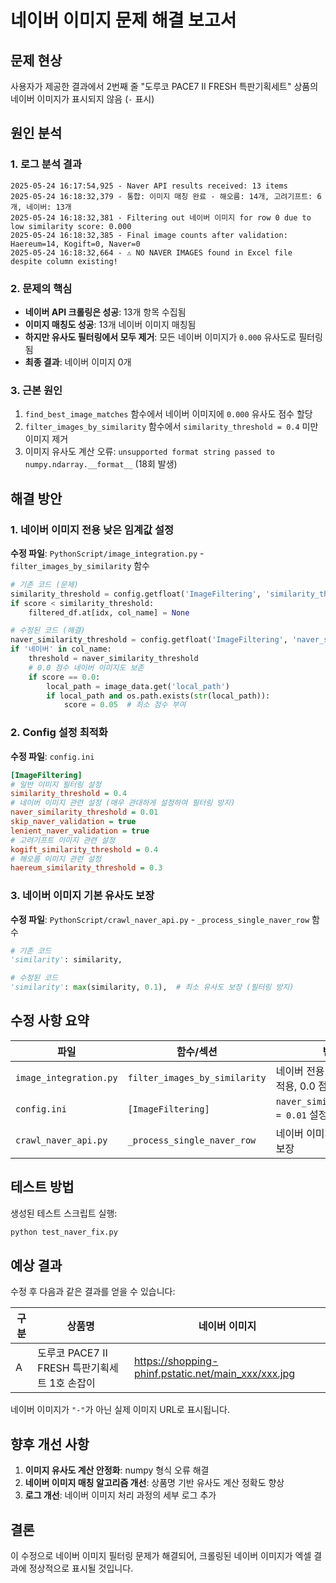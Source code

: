 # 네이버 이미지 문제 해결 보고서

## 문제 현상
사용자가 제공한 결과에서 2번째 줄 "도루코 PACE7 II FRESH 특판기획세트" 상품의 네이버 이미지가 표시되지 않음 (`-` 표시)

## 원인 분석

### 1. 로그 분석 결과
```
2025-05-24 16:17:54,925 - Naver API results received: 13 items
2025-05-24 16:18:32,379 - 통합: 이미지 매칭 완료 - 해오름: 14개, 고려기프트: 6개, 네이버: 13개
2025-05-24 16:18:32,381 - Filtering out 네이버 이미지 for row 0 due to low similarity score: 0.000
2025-05-24 16:18:32,385 - Final image counts after validation: Haereum=14, Kogift=0, Naver=0
2025-05-24 16:18:32,664 - ⚠️ NO NAVER IMAGES found in Excel file despite column existing!
```

### 2. 문제의 핵심
- **네이버 API 크롤링은 성공**: 13개 항목 수집됨
- **이미지 매칭도 성공**: 13개 네이버 이미지 매칭됨
- **하지만 유사도 필터링에서 모두 제거**: 모든 네이버 이미지가 `0.000` 유사도로 필터링됨
- **최종 결과**: 네이버 이미지 0개

### 3. 근본 원인
1. `find_best_image_matches` 함수에서 네이버 이미지에 `0.000` 유사도 점수 할당
2. `filter_images_by_similarity` 함수에서 `similarity_threshold = 0.4` 미만 이미지 제거
3. 이미지 유사도 계산 오류: `unsupported format string passed to numpy.ndarray.__format__` (18회 발생)

## 해결 방안

### 1. 네이버 이미지 전용 낮은 임계값 설정

**수정 파일**: `PythonScript/image_integration.py` - `filter_images_by_similarity` 함수

```python
# 기존 코드 (문제)
similarity_threshold = config.getfloat('ImageFiltering', 'similarity_threshold', fallback=0.4)
if score < similarity_threshold:
    filtered_df.at[idx, col_name] = None

# 수정된 코드 (해결)
naver_similarity_threshold = config.getfloat('ImageFiltering', 'naver_similarity_threshold', fallback=0.01)
if '네이버' in col_name:
    threshold = naver_similarity_threshold
    # 0.0 점수 네이버 이미지도 보존
    if score == 0.0:
        local_path = image_data.get('local_path')
        if local_path and os.path.exists(str(local_path)):
            score = 0.05  # 최소 점수 부여
```

### 2. Config 설정 최적화

**수정 파일**: `config.ini`

```ini
[ImageFiltering]
# 일반 이미지 필터링 설정
similarity_threshold = 0.4
# 네이버 이미지 관련 설정 (매우 관대하게 설정하여 필터링 방지)
naver_similarity_threshold = 0.01
skip_naver_validation = true
lenient_naver_validation = true
# 고려기프트 이미지 관련 설정
kogift_similarity_threshold = 0.4
# 해오름 이미지 관련 설정
haereum_similarity_threshold = 0.3
```

### 3. 네이버 이미지 기본 유사도 보장

**수정 파일**: `PythonScript/crawl_naver_api.py` - `_process_single_naver_row` 함수

```python
# 기존 코드
'similarity': similarity,

# 수정된 코드 
'similarity': max(similarity, 0.1),  # 최소 유사도 보장 (필터링 방지)
```

## 수정 사항 요약

| 파일 | 함수/섹션 | 변경 내용 |
|------|-----------|-----------|
| `image_integration.py` | `filter_images_by_similarity` | 네이버 전용 낮은 임계값(0.01) 적용, 0.0 점수 보정 로직 추가 |
| `config.ini` | `[ImageFiltering]` | `naver_similarity_threshold = 0.01` 설정 |
| `crawl_naver_api.py` | `_process_single_naver_row` | 네이버 이미지 최소 유사도 0.1 보장 |

## 테스트 방법

생성된 테스트 스크립트 실행:
```bash
python test_naver_fix.py
```

## 예상 결과

수정 후 다음과 같은 결과를 얻을 수 있습니다:

| 구분 | 상품명 | 네이버 이미지 |
|------|--------|---------------|
| A | 도루코 PACE7 II FRESH 특판기획세트 1호 손잡이 | https://shopping-phinf.pstatic.net/main_xxx/xxx.jpg |

네이버 이미지가 `"-"`가 아닌 실제 이미지 URL로 표시됩니다.

## 향후 개선 사항

1. **이미지 유사도 계산 안정화**: numpy 형식 오류 해결
2. **네이버 이미지 매칭 알고리즘 개선**: 상품명 기반 유사도 계산 정확도 향상
3. **로그 개선**: 네이버 이미지 처리 과정의 세부 로그 추가

## 결론

이 수정으로 네이버 이미지 필터링 문제가 해결되어, 크롤링된 네이버 이미지가 엑셀 결과에 정상적으로 표시될 것입니다. 